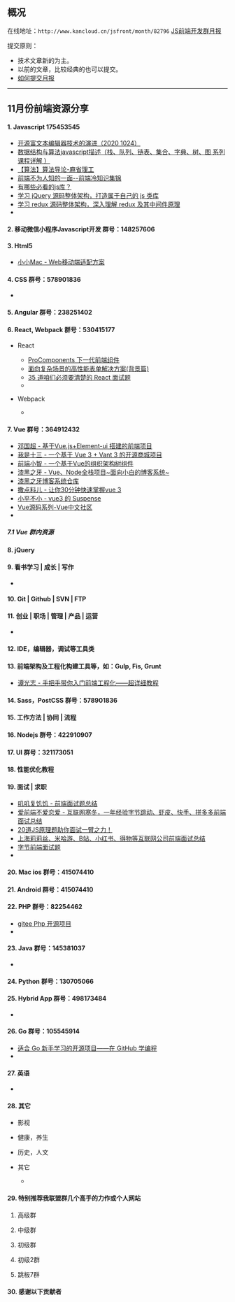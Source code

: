 ## 概况

在线地址：`http://www.kancloud.cn/jsfront/month/82796` [JS前端开发群月报](http://www.kancloud.cn/jsfront/month/82796)


提交原则：

- 技术文章新的为主。
- 以前的文章，比较经典的也可以提交。
- [如何提交月报](http://www.kancloud.cn/jsfront/month/227309)

---


## 11月份前端资源分享
#### 1. Javascript 175453545
- [开源富文本编辑器技术的演进（2020 1024）](https://zhuanlan.zhihu.com/p/268366406)
- [数据结构与算法javascript描述（栈、队列、链表、集合、字典、树、图 系列课程详解 ）](https://www.bilibili.com/video/BV1SJ41117ui)
- [【算法】算法导论-麻省理工](https://www.bilibili.com/video/BV1Tb411M7FA)
- [前端不为人知的一面--前端冷知识集锦](https://zhuanlan.zhihu.com/p/301117525)
- [有哪些必看的js库？](https://www.zhihu.com/question/429436558)
- [学习 jQuery 源码整体架构，打造属于自己的 js 类库](https://juejin.cn/post/6844903902077272071)
- [学习 redux 源码整体架构，深入理解 redux 及其中间件原理](https://juejin.im/post/6844904191228411911)
- []()

#### 2. 移动微信小程序Javascript开发 群号：148257606

#### 3. Html5
- [小小Mac - Web移动端适配方案](https://juejin.im/post/6894044091836563469)


#### 4. CSS  群号：578901836
- []()

#### 5. Angular 群号：238251402

#### 6. React, Webpack 群号：530415177
- React
  
  - [ProComponents 下一代前端组件](https://zhuanlan.zhihu.com/p/280880203)
  - [面向复杂场景的高性能表单解决方案(背景篇)](https://zhuanlan.zhihu.com/p/62927004)
  - [35 道咱们必须要清楚的 React 面试题](https://juejin.cn/post/6844903988073070606)
  - []()
  
- Webpack

  - []()


#### 7. Vue 群号：364912432
- [邓国超 - 基于Vue.js+Element-ui 搭建的前端项目](https://zhuanlan.zhihu.com/p/260202376)
- [我是十三 - 一个基于 Vue 3 + Vant 3 的开源商城项目](https://juejin.im/post/6892783570016796679)
- [前端小智 - 一个基于Vue的组织架构树组件](https://juejin.im/post/6892921669149523975)
- [漆黑之牙 - Vue、Node全栈项目~面向小白的博客系统~](https://juejin.im/post/6890757905352491021)
- [漆黑之牙博客系统仓库](https://github.com/qiheizhiya/myBlog)
- [撒点料儿 - 让你30分钟快速掌握vue 3](https://juejin.im/post/6887359442354962445)
- [小平不小 - vue3 的 Suspense](https://juejin.im/post/6854573214547312654)
- [Vue源码系列-Vue中文社区](https://vue-js.com/learn-vue/start/)
- []()

##### 7.1 Vue 群内资源


#### 8. jQuery

#### 9. 看书学习 | 成长 | 写作
- []()

#### 10. Git | Github | SVN | FTP

#### 11. 创业 | 职场 | 管理 | 产品 | 运营
- []()

#### 12. IDE，编辑器，调试等工具类

#### 13. 前端架构及工程化构建工具等，如：Gulp, Fis, Grunt
- [谭光志 - 手把手带你入门前端工程化——超详细教程](https://juejin.im/post/6892003555818143752)

#### 14. Sass，PostCSS  群号：578901836

#### 15. 工作方法 | 协同 | 流程

#### 16. Nodejs 群号：422910907

#### 17. UI 群号：321173051

#### 18. 性能优化教程

#### 19. 面试 | 求职
- [叽叽复饥饥 - 前端面试题总结](https://juejin.im/post/6893856813247266823)
- [爱前端不爱恋爱 - 互联网寒冬，一年经验字节跳动、虾皮、快手、拼多多前端面试总结](https://zhuanlan.zhihu.com/p/292975911)
- [20道JS原理题助你面试一臂之力！](https://zhuanlan.zhihu.com/p/271991151)
- [上海莉莉丝、米哈游、B站、小红书、得物等互联网公司前端面试总结](https://juejin.cn/post/6896810576778166280)
- [字节前端面试题](https://zhuanlan.zhihu.com/p/295320540)
- []()

#### 20. Mac ios 群号：415074410

#### 21. Android 群号：415074410

#### 22. PHP 群号：82254462
- [gitee Php 开源项目](https://zhuanlan.zhihu.com/p/267303750)
- []()

#### 23. Java 群号：145381037
- []()


#### 24. Python 群号：130705066

#### 25. Hybrid App 群号：498173484
- []()

#### 26. Go 群号：105545914
- [适合 Go 新手学习的开源项目——在 GitHub 学编程](https://juejin.im/post/6896255508983283719)
- []()

#### 27. 英语
- []()

#### 28. 其它

- 影视



- 健康，养生


- 历史，人文


- 其它

  - []()


#### 29. 特别推荐我联盟群几个高手的力作或个人网站

1. 高级群



2. 中级群


3. 初级群

4. 初级2群


5. 跳板7群


#### 30. 感谢以下贡献者

